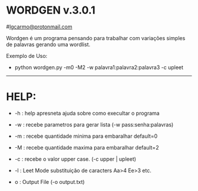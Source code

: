 # WORDGEN v.3.0.1

#lgcarmo@protonmail.com


Wordgen é um programa pensando para trabalhar com variações simples de palavras gerando uma wordlist.

Exemplo de Uso:

  * python wordgen.py -m0 -M2 -w palavra1:palavra2:palavra3 -c upleet

_________________________________________________________________________

# HELP:

* -h : help apresneta ajuda sobre como execultar o programa

* -w : recebe parametros para gerar lista (-w pass:senha:palavras)

* -m : recebe quantidade minima para embaralhar default=0

* -M : recebe quantidade maxima para embaralhar default=2

* -c : recebe o valor upper case. (-c upper | upleet)

* -l : Leet Mode substituição de caracters Aa>4 Ee>3 etc.

* o : Output File (-o output.txt)
